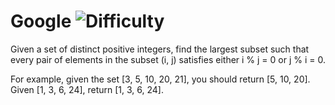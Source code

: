# Google ![Difficulty](https://img.shields.io/badge/-MEDIUM-yellow)
	
Given a set of distinct positive integers, find the largest subset such that every pair of elements
in the subset (i, j) satisfies either i % j = 0 or j % i = 0.
	
For example, given the set [3, 5, 10, 20, 21], you should return [5, 10, 20]. Given [1, 3, 6, 24], return [1, 3, 6, 24].
	
